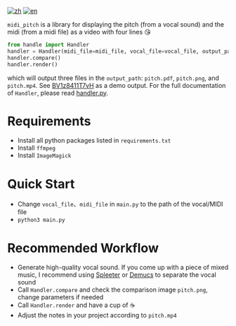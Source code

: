 [![zh](https://img.shields.io/badge/lang-zh-red.svg)](/README.md)
[![en](https://img.shields.io/badge/lang-en-yellow.svg)](/README.en.md)

`midi_pitch` is a library for displaying the pitch (from a vocal sound) and the midi (from a midi file) as a video with four lines :kissing_heart:

```python
from handle import Handler
handler = Handler(midi_file=midi_file, vocal_file=vocal_file, output_path=output_path)
handler.compare()
handler.render()
```
which will output three files in the `output_path`: `pitch.pdf`, `pitch.png`, and `pitch.mp4`. See [BV1z8411T7vH](https://www.bilibili.com/video/BV1z8411T7vH) as a demo output. For the full documentation of `Handler`, please read [handler.py](/midi_pitch/handler.py).

# Requirements
- Install all python packages listed in `requirements.txt`
- Install `ffmpeg`
- Install `ImageMagick`

# Quick Start
- Change `vocal_file`、`midi_file` in `main.py` to the path of the vocal/MIDI file
- `python3 main.py`

# Recommended Workflow
- Generate high-quality vocal sound. If you come up with a piece of mixed music, I recommend using [Spleeter](https://github.com/deezer/spleeter) or [Demucs](https://github.com/facebookresearch/demucs) to separate the vocal sound
- Call `Handler.compare` and check the comparison image `pitch.png`, change parameters if needed
- Call `Handler.render` and have a cup of :coffee:
- Adjust the notes in your project according to `pitch.mp4`
